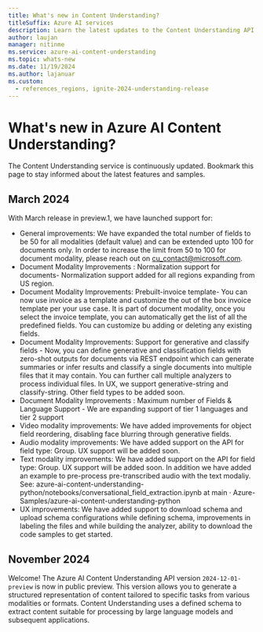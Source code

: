 ```yaml
---
title: What's new in Content Understanding?
titleSuffix: Azure AI services
description: Learn the latest updates to the Content Understanding API.
author: laujan
manager: nitinme
ms.service: azure-ai-content-understanding
ms.topic: whats-new
ms.date: 11/19/2024
ms.author: lajanuar
ms.custom:
  - references_regions, ignite-2024-understanding-release
---
```


# What's new in Azure AI Content Understanding?

The Content Understanding service is continuously updated. Bookmark this page to stay informed about the latest features and samples.

## March 2024
With March release in preview.1, we have launched support for: 
* General improvements: We have expanded the total number of fields to be 50 for all modalities (default value) and can be extended upto 100 for documents only. In order to increase the limit from 50 to 100 for document modality, please reach out on cu_contact@microsoft.com.
* Document Modality Improvements : Normalization support for documents-  Normalization support added for all regions expanding from US region.
* Document Modality Improvements: Prebuilt-invoice template- You can now use invoice as a template and customize the out of the box invoice template per your use case. It is part of document modality, once you select the invoice template, you can automatically get the list of all the predefined fields. You can customize bu adding or deleting any existing fields. 
* Document Modality Improvements: Support for generative and classify fields - Now, you can define generative and classification fields with zero-shot outputs for documents via REST endpoint which can generate summaries or infer results and classify a single documents into multiple files that it may contain. You can further call multiple analyzers to process individual files. In UX, we support generative-string and classify-string. Other field types to be added soon. 
* Document Modality Improvements : Maximum number of Fields & Language Support - We are expanding support of tier 1 languages and tier 2 support
* Video modality improvements: We have added improvements for object field reordering, disabling face blurring through generative fields.
* Audio modality improvements:  We have added support on the API for field type: Group. UX support will be added soon. 
* Text modality improvements: We have added support on the API for field type: Group. UX support will be added soon. In addition we have added an example to pre-process pre-transcribed audio with the text modaliy. See: azure-ai-content-understanding-python/notebooks/conversational_field_extraction.ipynb at main · Azure-Samples/azure-ai-content-understanding-python
* UX improvements: We have added support to download schema and upload schema configurations while defining schema, improvements in labeling the files and while building the analyzer, ability to download the code samples to get started. 
## November 2024
Welcome! The Azure AI Content Understanding API version `2024-12-01-preview` is now in public preview. This version allows you to generate a structured representation of content tailored to specific tasks from various modalities or formats. Content Understanding uses a defined schema to extract content suitable for processing by large language models and subsequent applications.
